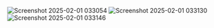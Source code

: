 ![Screenshot 2025-02-01 033054](https://github.com/user-attachments/assets/32e5d7c6-016a-4b7b-915f-f53ae6df1e83)
![Screenshot 2025-02-01 033130](https://github.com/user-attachments/assets/3a28137c-fd1d-4704-b8a8-dafe91a74669)
![Screenshot 2025-02-01 033146](https://github.com/user-attachments/assets/0b0a2627-adb0-44cf-a1ba-60d0b03d79e0)

